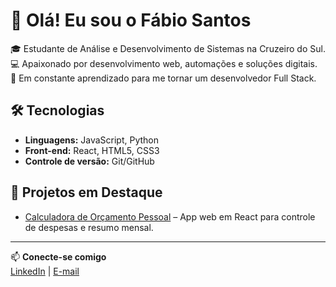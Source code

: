 # 👋 Olá! Eu sou o Fábio Santos

🎓 Estudante de Análise e Desenvolvimento de Sistemas na Cruzeiro do Sul.  
💻 Apaixonado por desenvolvimento web, automações e soluções digitais.  
🚀 Em constante aprendizado para me tornar um desenvolvedor Full Stack.

## 🛠 Tecnologias
- **Linguagens:** JavaScript, Python
- **Front-end:** React, HTML5, CSS3
- **Controle de versão:** Git/GitHub

## 📌 Projetos em Destaque
- [Calculadora de Orçamento Pessoal](https://github.com/fabiosantosu/calculadora-orcamento) – App web em React para controle de despesas e resumo mensal.

---

📫 **Conecte-se comigo**  
[LinkedIn](https://www.linkedin.com/in/fabiosantosu/) | [E-mail](mailto:fabiosantov@gmail.com)
